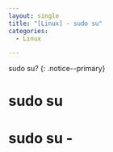 ```yaml
---
layout: single
title: "[Linux] - sudo su"
categories:
  - Linux

---
```


sudo su?
{: .notice--primary}

# sudo su 

# sudo su -